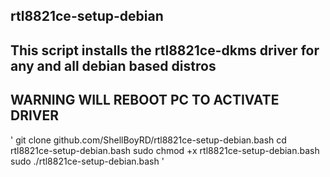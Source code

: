 ## rtl8821ce-setup-debian
## This script installs the rtl8821ce-dkms driver for any and all debian based distros
## WARNING WILL REBOOT PC TO ACTIVATE DRIVER


'
git clone github.com/ShellBoyRD/rtl8821ce-setup-debian.bash
cd rtl8821ce-setup-debian.bash
sudo chmod +x rtl8821ce-setup-debian.bash
sudo ./rtl8821ce-setup-debian.bash
'
